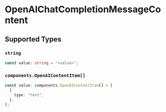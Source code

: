 # OpenAIChatCompletionMessageContent


## Supported Types

### `string`

```typescript
const value: string = "<value>";
```

### `components.OpenAIContentItem[]`

```typescript
const value: components.OpenAIContentItem[] = [
  {
    type: "text",
  },
];
```

